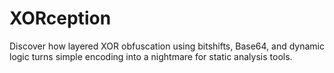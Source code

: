 # XORception
Discover how layered XOR obfuscation using bitshifts, Base64, and dynamic logic turns simple encoding into a nightmare for static analysis tools.
